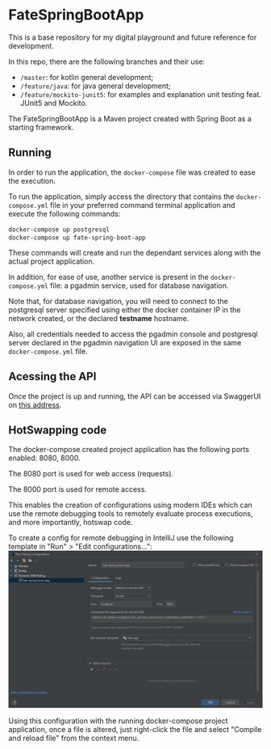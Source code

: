 # FateSpringBootApp

This is a base repository for my digital playground and future reference for development.

In this repo, there are the following branches and their use:
- `/master`: for kotlin general development;
- `/feature/java`: for java general development;
- `/feature/mockito-junit5`: for examples and explanation unit testing feat. JUnit5 and Mockito.

The FateSpringBootApp is a Maven project created with Spring Boot as a starting framework.

## Running

In order to run the application, the `docker-compose` file was created to ease the execution.

To run the application, simply access the directory that contains the `docker-compose.yml` file in your 
preferred command terminal application and execute the following commands:

```shell
docker-compose up postgresql
docker-compose up fate-spring-boot-app
```

These commands will create and run the dependant services along with the actual project application.

In addition, for ease of use, another service is present in the `docker-compose.yml` file: 
a pgadmin service, used for database navigation. 

Note that, for database navigation, you will need to connect to the postgresql server
specified using either the docker container IP in the network created, or the declared **testname** hostname.

Also, all credentials needed to access the pgadmin console and postgresql server declared in the pgadmin navigation UI are exposed 
in the same `docker-compose.yml` file.

## Acessing the API

Once the project is up and running, the API can be accessed via SwaggerUI on [this address](http://localhost:8080/fate/swagger-ui.html).

## HotSwapping code

The docker-compose created project application has the following ports enabled: 8080, 8000.

The 8080 port is used for web access (requests).

The 8000 port is used for remote access.

This enables the creation of configurations using modern IDEs which can use the remote debugging tools to remotely evaluate
process executions, and more importantly, hotswap code.

To create a config for remote debugging in IntelliJ use the following template in "Run" > "Edit configurations...":
![img.png](img.png)

Using this configuration with the running docker-compose project application, once a file is altered, just right-click the
file and select "Compile and reload file" from the context menu.